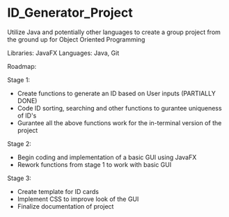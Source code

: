 # ID_Generator_Project
Utilize Java and potentially other languages to create a group project from the ground up for Object Oriented Programming 

Libraries: JavaFX
Languages: Java, Git

Roadmap:

Stage 1:
- Create functions to generate an ID based on User inputs (PARTIALLY DONE)
- Code ID sorting, searching and other functions to gurantee uniqueness of ID's
- Gurantee all the above functions work for the in-terminal version of the project

Stage 2:
- Begin coding and implementation of a basic GUI using JavaFX
- Rework functions from stage 1 to work with basic GUI 

Stage 3: 
- Create template for ID cards 
- Implement CSS to improve look of the GUI 
- Finalize documentation of project
